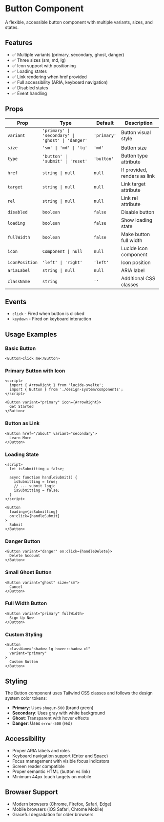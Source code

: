 # Button Component

A flexible, accessible button component with multiple variants, sizes, and states.

## Features

- ✅ Multiple variants (primary, secondary, ghost, danger)
- ✅ Three sizes (sm, md, lg)
- ✅ Icon support with positioning
- ✅ Loading states
- ✅ Link rendering when href provided
- ✅ Full accessibility (ARIA, keyboard navigation)
- ✅ Disabled states
- ✅ Event handling

## Props

| Prop | Type | Default | Description |
|------|------|---------|-------------|
| `variant` | `'primary' \| 'secondary' \| 'ghost' \| 'danger'` | `'primary'` | Button visual style |
| `size` | `'sm' \| 'md' \| 'lg'` | `'md'` | Button size |
| `type` | `'button' \| 'submit' \| 'reset'` | `'button'` | Button type attribute |
| `href` | `string \| null` | `null` | If provided, renders as link |
| `target` | `string \| null` | `null` | Link target attribute |
| `rel` | `string \| null` | `null` | Link rel attribute |
| `disabled` | `boolean` | `false` | Disable button |
| `loading` | `boolean` | `false` | Show loading state |
| `fullWidth` | `boolean` | `false` | Make button full width |
| `icon` | `Component \| null` | `null` | Lucide icon component |
| `iconPosition` | `'left' \| 'right'` | `'left'` | Icon position |
| `ariaLabel` | `string \| null` | `null` | ARIA label |
| `className` | `string` | `''` | Additional CSS classes |

## Events

- `click` - Fired when button is clicked
- `keydown` - Fired on keyboard interaction

## Usage Examples

### Basic Button

```svelte
<Button>Click me</Button>
```

### Primary Button with Icon

```svelte
<script>
  import { ArrowRight } from 'lucide-svelte';
  import { Button } from './design-system/components';
</script>

<Button variant="primary" icon={ArrowRight}>
  Get Started
</Button>
```

### Button as Link

```svelte
<Button href="/about" variant="secondary">
  Learn More
</Button>
```

### Loading State

```svelte
<script>
  let isSubmitting = false;
  
  async function handleSubmit() {
    isSubmitting = true;
    // ... submit logic
    isSubmitting = false;
  }
</script>

<Button 
  loading={isSubmitting} 
  on:click={handleSubmit}
>
  Submit
</Button>
```

### Danger Button

```svelte
<Button variant="danger" on:click={handleDelete}>
  Delete Account
</Button>
```

### Small Ghost Button

```svelte
<Button variant="ghost" size="sm">
  Cancel
</Button>
```

### Full Width Button

```svelte
<Button variant="primary" fullWidth>
  Sign Up Now
</Button>
```

### Custom Styling

```svelte
<Button 
  className="shadow-lg hover:shadow-xl"
  variant="primary"
>
  Custom Button
</Button>
```

## Styling

The Button component uses Tailwind CSS classes and follows the design system color tokens:

- **Primary**: Uses `shugur-500` (brand green)
- **Secondary**: Uses gray with white background
- **Ghost**: Transparent with hover effects
- **Danger**: Uses `error-500` (red)

## Accessibility

- Proper ARIA labels and roles
- Keyboard navigation support (Enter and Space)
- Focus management with visible focus indicators
- Screen reader compatible
- Proper semantic HTML (button vs link)
- Minimum 44px touch targets on mobile

## Browser Support

- Modern browsers (Chrome, Firefox, Safari, Edge)
- Mobile browsers (iOS Safari, Chrome Mobile)
- Graceful degradation for older browsers
